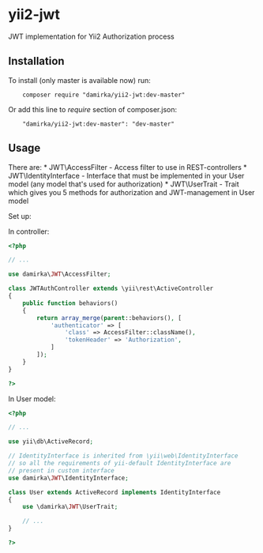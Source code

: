# yii2-jwt
JWT implementation for Yii2 Authorization process

## Installation

To install (only master is available now) run:
```
    composer require "damirka/yii2-jwt:dev-master"
```
Or add this line to *require* section of composer.json:
```
    "damirka/yii2-jwt:dev-master": "dev-master"
```

## Usage

There are:
    * JWT\AccessFilter - Access filter to use in REST-controllers
    * JWT\IdentityInterface - Interface that must be implemented in your User model (any model that's used for authorization)
    * JWT\UserTrait - Trait which gives you 5 methods for authorization and JWT-management in User model

Set up:

In controller:

```PHP
<?php

// ...

use damirka\JWT\AccessFilter;

class JWTAuthController extends \yii\rest\ActiveController
{
    public function behaviors()
    {
        return array_merge(parent::behaviors(), [
            'authenticator' => [
                'class' => AccessFilter::className(),
                'tokenHeader' => 'Authorization',
            ]
        ]);
    }
}

?>
```

In User model:

```PHP
<?php

// ...

use yii\db\ActiveRecord;

// IdentityInterface is inherited from \yii\web\IdentityInterface
// so all the requirements of yii-default IdentityInterface are
// present in custom interface
use damirka\JWT\IdentityInterface;

class User extends ActiveRecord implements IdentityInterface
{
    use \damirka\JWT\UserTrait;

    // ...
}

?>
```
